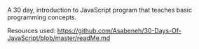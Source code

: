 A 30 day, introduction to JavaScript program that teaches basic programming concepts.

Resources used:
https://github.com/Asabeneh/30-Days-Of-JavaScript/blob/master/readMe.md
